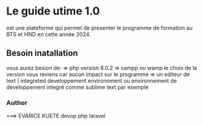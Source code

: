# Le guide utime 1.0

est une plateforme qui permet de presenter le programme de formation au BTS et HND 
en cette année 2024.

## Besoin inatallation

vous aurez besion de:
=>  php version 8.0.2 
=>  xampp ou wamp le choix de la version vous reviens car aucun impact sur le programme
=>  un editeur de text | integreted developpement environnment ou environnement de developpement integré comme sublime text par exemple

### Author
===> EVARICE KUETE devop php laravel
